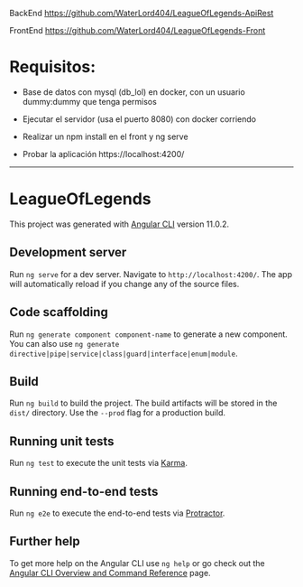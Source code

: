 BackEnd https://github.com/WaterLord404/LeagueOfLegends-ApiRest

FrontEnd https://github.com/WaterLord404/LeagueOfLegends-Front

# Requisitos:

- Base de datos con mysql (db_lol) en docker, con un usuario dummy:dummy que tenga permisos

- Ejecutar el servidor (usa el puerto 8080) con docker corriendo

- Realizar un npm install en el front y ng serve 

- Probar la aplicación https://localhost:4200/

-----------------------------------------------------------------------------------------

# LeagueOfLegends

This project was generated with [Angular CLI](https://github.com/angular/angular-cli) version 11.0.2.

## Development server

Run `ng serve` for a dev server. Navigate to `http://localhost:4200/`. The app will automatically reload if you change any of the source files.

## Code scaffolding

Run `ng generate component component-name` to generate a new component. You can also use `ng generate directive|pipe|service|class|guard|interface|enum|module`.

## Build

Run `ng build` to build the project. The build artifacts will be stored in the `dist/` directory. Use the `--prod` flag for a production build.

## Running unit tests

Run `ng test` to execute the unit tests via [Karma](https://karma-runner.github.io).

## Running end-to-end tests

Run `ng e2e` to execute the end-to-end tests via [Protractor](http://www.protractortest.org/).

## Further help

To get more help on the Angular CLI use `ng help` or go check out the [Angular CLI Overview and Command Reference](https://angular.io/cli) page.
